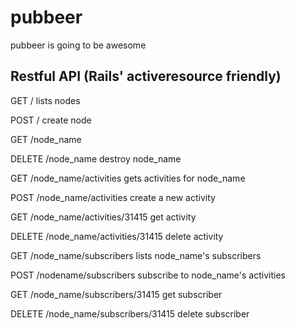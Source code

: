 pubbeer
=======

pubbeer is going to be awesome


Restful API (Rails' activeresource friendly)
---

GET /
lists nodes

POST / 
create node

GET /node_name

DELETE /node_name
destroy node_name

GET /node_name/activities
gets activities for node_name

POST /node_name/activities
create a new activity

GET /node_name/activities/31415
get activity 

DELETE /node_name/activities/31415
delete activity

GET /node_name/subscribers
lists node_name's subscribers

POST /nodename/subscribers
subscribe to node_name's activities

GET /node_name/subscribers/31415
get subscriber

DELETE /node_name/subscribers/31415
delete subscriber



